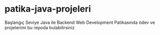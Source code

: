 # patika-java-projeleri
Başlangıç Seviye Java ile Backend Web Development Patikasında ödev ve projelerimi bu repoda bulabilirsiniz
